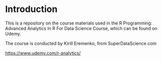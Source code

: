 # Introduction

This is a repository on the course materials used in the R Programming: Advanced Analytics In R For Data Science Course, which can be found on Udemy. 

The course is conducted by Kirill Eremenko, from SuperDataScience.com

https://www.udemy.com/r-analytics/